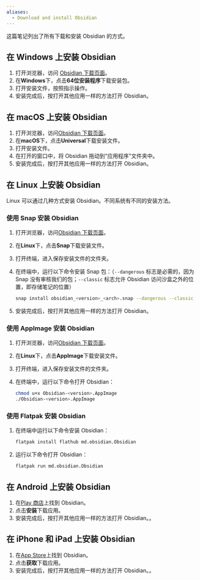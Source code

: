 ```yaml
---
aliases:
  - Download and install Obsidian
---
```


这篇笔记列出了所有下载和安装 Obsidian 的方式。

## 在 Windows 上安装 Obsidian

1. 打开浏览器，访问 [Obsidian 下载页面](https://obsidian.md/download)。
2. 在**Windows**下，点击**64位安装程序**下载安装包。
3. 打开安装文件，按照指示操作。
4. 安装完成后，按打开其他应用一样的方法打开 Obsidian。

## 在 macOS 上安装 Obsidian

1. 打开浏览器，访问[Obsidian 下载页面](https://obsidian.md/download)。
2. 在**macOS**下，点击**Universal**下载安装文件。
3. 打开安装文件。
4. 在打开的窗口中，将 Obsidian 拖动到“应用程序”文件夹中。
5. 安装完成后，按打开其他应用一样的方法打开 Obsidian。

## 在 Linux 上安装 Obsidian

Linux 可以通过几种方式安装 Obsidian。不同系统有不同的安装方法。

### 使用 Snap 安装 Obsidian

1. 打开浏览器，访问[Obsidian 下载页面](https://obsidian.md/download)。
2. 在**Linux**下，点击**Snap**下载安装文件。
3. 打开终端，进入保存安装文件的文件夹。
4. 在终端中，运行以下命令安装 Snap 包：（`--dangerous` 标志是必需的，因为 Snap 没有审核我们的包；`--classic` 标志允许 Obsidian 访问沙盒之外的位置，即存储笔记的位置）

   ```bash
   snap install obsidian_<version>_<arch>.snap --dangerous --classic
   ```

5. 安装完成后，按打开其他应用一样的方法打开 Obsidian。

### 使用 AppImage 安装 Obsidian

1. 打开浏览器，访问[Obsidian 下载页面](https://obsidian.md/download)。
2. 在**Linux**下，点击**AppImage**下载安装文件。
3. 打开终端，进入保存安装文件的文件夹。
4. 在终端中，运行以下命令打开 Obsidian：

   ```bash
   chmod u+x Obsidian-<version>.AppImage
   ./Obsidian-<version>.AppImage
   ```

### 使用 Flatpak 安装 Obsidian

1. 在终端中运行以下命令安装 Obsidian：

   ```bash
   flatpak install flathub md.obsidian.Obsidian
   ```

2. 运行以下命令打开 Obsidian：

   ```bash
   flatpak run md.obsidian.Obsidian
   ```

## 在 Android 上安装 Obsidian

1. 在[Play 商店](https://play.google.com/store/apps/details?id=md.obsidian)上找到 Obsidian。
2. 点击**安装**下载应用。
3. 安装完成后，按打开其他应用一样的方法打开 Obsidian。。

## 在 iPhone 和 iPad 上安装 Obsidian

1. 在[App Store](https://apps.apple.com/us/app/obsidian-connected-notes/id1557175442)上找到 Obsidian。
2. 点击**获取**下载应用。
3. 安装完成后，按打开其他应用一样的方法打开 Obsidian。。